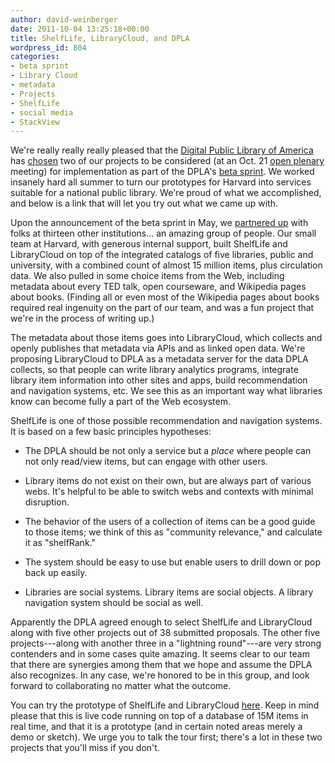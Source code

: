 ```yaml
---
author: david-weinberger
date: 2011-10-04 13:25:18+00:00
title: ShelfLife, LibraryCloud, and DPLA
wordpress_id: 804
categories:
- beta sprint
- Library Cloud
- metadata
- Projects
- ShelfLife
- social media
- StackView
---
```


We're really really really pleased that the [Digital Public Library of America](http://cyber.law.harvard.edu/research/dpla) has [chosen](http://cyber.law.harvard.edu/node/7115) two of our projects to be considered (at an Oct. 21 [open plenary](nhttp://cyber.law.harvard.edu/events/2011/10/dplaplenary) meeting) for implementation as part of the DPLA's [beta sprint](http://cyber.law.harvard.edu/newsroom/Digital_Public_Library_America_Beta_Sprint).  We worked insanely hard all summer to turn our prototypes for Harvard into services suitable for a national public library. We're proud of what we accomplished, and below is a link that will let you try out what we came up with.

Upon the announcement of the beta sprint in May, we [partnered up](https://web.archive.org/web/20160413203820/http://librarylab.law.harvard.edu/dpla/) with folks at thirteen other institutions... an amazing group of people. Our small team at Harvard, with generous internal support, built ShelfLife and LibraryCloud on top of the integrated catalogs of five libraries, public and university, with a combined count of almost 15 million items, plus circulation data. We also pulled in some choice items from the Web, including metadata about every TED talk, open courseware, and Wikipedia pages about books. (Finding all or even most of the Wikipedia pages about books required real ingenuity on the part of our team, and was a fun project that we're in the process of writing up.)

The metadata about those items goes into LibraryCloud, which collects and openly publishes that metadata via APIs and as linked open data. We're proposing LibraryCloud to DPLA as a metadata server for the data DPLA collects, so that people can write library analytics programs, integrate library item information into other sites and apps, build recommendation and navigation systems, etc. We see this as an important way what libraries know can become fully a part of the Web ecosystem.

ShelfLife is one of those possible recommendation and navigation systems. It is based on a few basic principles hypotheses:

- The DPLA should be not only a service but a _place_ where people can not only read/view items, but can engage with  other users.

- Library items do not exist on their own, but are always part of various webs. It's helpful to be able to switch webs and contexts with minimal disruption.

- The behavior of the users of a collection of items can be a good guide to those items; we think of this as "community relevance," and calculate it as "shelfRank."

- The system should be easy to use  but enable users to drill down or pop back up easily.

- Libraries are social systems. Library items are social objects. A library navigation system should be social as well.

Apparently the DPLA agreed enough to select ShelfLife and LibraryCloud along with five other projects out of 38 submitted proposals. The other five projects---along with another three in a "lightning round"---are very strong contenders and in some cases quite amazing. It seems clear to our team that there are synergies among them that we hope and assume the DPLA also recognizes. In any case, we're honored to be in this group, and look forward to collaborating no matter what the outcome.

You can try the prototype of ShelfLife and LibraryCloud [here](https://web.archive.org/web/20160415064021/http://librarylab.law.harvard.edu/dpla/demo/). Keep in mind please that this is live code running on top of a database of 15M items in real time, and that it is a prototype (and in certain noted areas merely a demo or sketch). We urge you to talk the tour first; there's a lot in these two projects that you'll miss if you don't.
